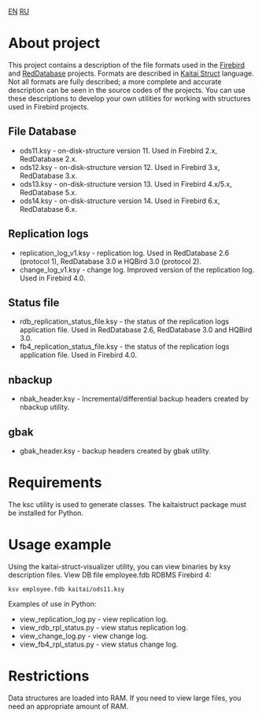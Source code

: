 [EN](README.md) [RU](README.ru.md)

# About project
This project contains a description of the file formats used in the [Firebird](https://firebirdsql.org/) and [RedDatabase](https://reddatabase.ru/) projects. Formats are described in  [Kaitai Struct](https://kaitai.io/) language. Not all formats are fully described; a more complete and accurate description can be seen in the source codes of the projects.
You can use these descriptions to develop your own utilities for working with structures used in Firebird projects.

## File Database
* ods11.ksy - on-disk-structure version 11. Used in Firebird 2.x, RedDatabase 2.x.
* ods12.ksy - on-disk-structure version 12. Used in Firebird 3.x, RedDatabase 3.x.
* ods13.ksy - on-disk-structure version 13. Used in Firebird 4.x/5.x, RedDatabase 5.x.
* ods14.ksy - on-disk-structure version 14. Used in Firebird 6.x, RedDatabase 6.x.

## Replication logs
* replication_log_v1.ksy - replication log. Used in RedDatabase 2.6 (protocol 1), RedDatabase 3.0 и HQBird 3.0 (protocol 2).
* change_log_v1.ksy - change log. Improved version of the replication log. Used in Firebird 4.0.

## Status file
* rdb_replication_status_file.ksy - the status of the replication logs application file. Used in RedDatabase 2.6, RedDatabase 3.0 and HQBird 3.0.
* fb4_replication_status_file.ksy - the status of the replication logs application file. Used in Firebird 4.0.

## nbackup
* nbak_header.ksy - Incremental/differential backup headers created by nbackup utility.

## gbak
* gbak_header.ksy - backup headers created by gbak utility.

# Requirements
The ksc utility is used to generate classes. 
The kaitaistruct package must be installed for Python.

# Usage example
Using the kaitai-struct-visualizer utility, you can view binaries by ksy description files.
View DB file employee.fdb RDBMS Firebird 4:

    ksv employee.fdb kaitai/ods11.ksy

Examples of use in Python: 

* view_replication_log.py - view replication log.
* view_rdb_rpl_status.py - view status replication log.
* view_change_log.py - view change log.
* view_fb4_rpl_status.py - view status change log.

# Restrictions
Data structures are loaded into RAM. If you need to view large files, you need an appropriate amount of RAM.

